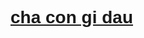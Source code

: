 <h1><span style="font-family:Arial,Helvetica,sans-serif"><span style="font-size:28px"><a href="https://www.icloud.com/shortcuts/55e9a62353ad4b3283d057d8a63511be" target="_blank">cha con gi dau</a></span></span></h1>
